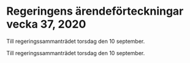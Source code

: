 # Regeringens ärendeförteckningar vecka 37, 2020

Till regeringssammanträdet torsdag den 10 september.

Till regeringssammanträdet torsdag den 10 september.

